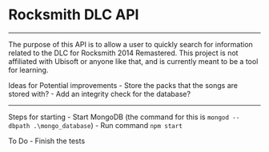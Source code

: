 # Rocksmith DLC API
----

The purpose of this API is to allow a user to quickly search for information related to the DLC for Rocksmith 2014 Remastered. This project is not affiliated with Ubisoft or anyone like that, and is currently meant to be a tool for learning.

Ideas for Potential improvements
    - Store the packs that the songs are stored with?
    - Add an integrity check for the database?

----

Steps for starting
    - Start MongoDB (the command for this is `mongod --dbpath .\mongo_database`)
    - Run command `npm start`

To Do
    - Finish the tests

